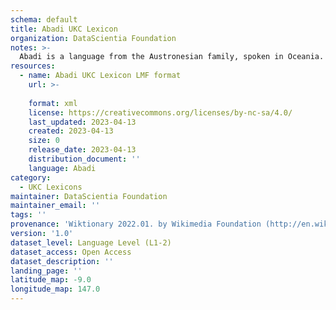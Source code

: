 ```yaml
---
schema: default
title: Abadi UKC Lexicon
organization: DataScientia Foundation
notes: >-
  Abadi is a language from the Austronesian family, spoken in Oceania. The UKC Lexicon of Abadi is represented as a lexico-semantic network. It consists of words, word senses, synsets, as well as sense-level and synset-level relationships.
resources:
  - name: Abadi UKC Lexicon LMF format
    url: >-
      
    format: xml
    license: https://creativecommons.org/licenses/by-nc-sa/4.0/
    last_updated: 2023-04-13
    created: 2023-04-13
    size: 0
    release_date: 2023-04-13
    distribution_document: ''
    language: Abadi
category:
  - UKC Lexicons
maintainer: DataScientia Foundation
maintainer_email: ''
tags: ''
provenance: 'Wiktionary 2022.01. by Wikimedia Foundation (http://en.wiktionary.org); Princeton WordNet 2.1 by Princeton University (https://wordnet.princeton.edu)'
version: '1.0'
dataset_level: Language Level (L1-2)
dataset_access: Open Access
dataset_description: ''
landing_page: ''
latitude_map: -9.0
longitude_map: 147.0
---
```

